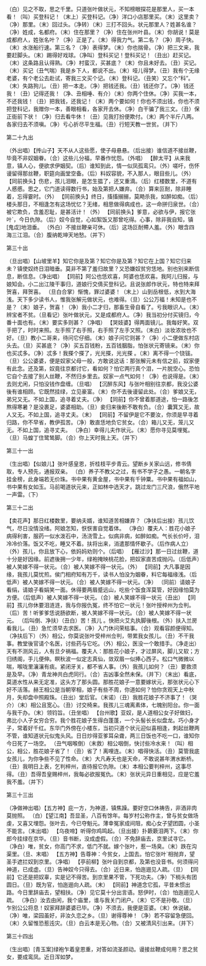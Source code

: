 <!-- { "loadSidebar": true } -->
（白）见之不取，思之千里。只道张叶做状元，不知榜眼探花是那里人，买一本看！（叫）买登科记！（末上）买登科记。（净）洋口小店那里买。（末）这里卖？（净）那里。（末）回过头。（净转）（末）三打不回头。状元那里人？姓甚名谁？（净）姓成，名都府。（末）住在那里？（净）住在张州叶县。（末）你胡说！莫是成都府人，姓张名叶？（净）正是了。（末）得我力气。第二名？（净）周子快。（末）水涨船行速。第三名？（净）表得梦。（末）你也揣骨。（净）把三文来，我要赶脚头。（末）踢得好戏球。（净叫）登科买记！登科买记！（丑出）赶买记。（末）这条路且认得熟。（净）村蛮汉，买甚底？（末）你且未好去。（丑）买记。（末）买记（丑气喘）我是乡下人，都说不出。（末）哑儿得梦。（丑）我有个无缘老婆，有个老公去赴试，寄我三文买个记。（末）登科记。（丑笑）又忘个“科”。（末）失路狗儿。（丑）把一本走。（净）把钱还我。（丑）钱还你了。（净）钱还我！（丑）记得还我！（净、丑相唾、有介）（末）你两个住休。（净）买我一本，不还我钱！（丑）把我钱，还我记！（末）两个要如何！你也不须出钱，你也不须把登科记，我赠你一本，善眼相看，各家开去休。（净）白干骗了我三文。（丑）保正衙前下状！（净）归去看牛休！（丑）见我打扮便欺付。（末）两个半斤八两。各家归去不须嗔。（净）亏心折尽平生福。（丑）行短天教一世贫。（并下）

第二十九出

（外出唱）【抟山子】天不从人这些愿，使子母悬悬。（后出接）谁信道不接丝鞭，毕竟不非奴姻眷。（合）这些儿分福，早番作忧怨。（外唱）
【醉太平】从来我意，镇人心，便欲求伊姻契。（后）谁知到此，情一似凤孤鸾只。（外）嗟吁，伤怀谩留得那丝鞭，职筵向画堂空备。（后）料奴容貌，不入那人，眼目些儿。（外）
【同前换头】伤悲，孩儿泪眼，是怎生揾了，还又重滴。（后）红楼数里，不道有人慼慼。思之，它门道读得数行书，始及第把人嫌弃。（合）算来叵耐，除非睡着，忘得霎时。（外）
【同前换头】终日，搐搐搦搦，莫飏杀我，如醉如痴。（后）楼头那日，不相逢怎有这场忧忆？无绪，相思做得病成也，这一命拼归泉世。（合）被它欺负，含羞忍耻，是甚活计！（外）
【同前换头】爹意，必欲与伊，报它张叶`，今日仇隙。（后）奴今自觉，心如絮饭又那曾吃得。心事，除非我自知，镇[鬼戉]地泪垂。
（外白）不接丝鞭亲可休。（后）这场叵耐殢人羞。（外）眼含四海三江泪。（合）腹纳乾坤天地愁。（并下）

第三十出

（旦出唱）【山坡里羊】知它你是及第？知它你是及第？知它在上国？知它归来未？镇使奴终日泪暗垂。莫非不第了羞归故里？又恐嫌奴贫穷恁地。别也别来断信息，断信息。（净出唱）
【同前】阿公也恁欢喜，阿婆也恁欢喜。我阿儿归报，与娘知会。小二出江陵干事归，道娘行交倩买登科记。且说张郎作状元，特也特来拜贺喜，拜贺喜。
（旦白合掌）惭愧，罪过婆婆！（末上）山到岳根低，水到大海浅。天下多少读书人，惟我张解元做状元，也难得。（旦）公公万福！未知是也不是？（末）娘子，贺喜！（净）我小二才归，那畜生骨自看了。亏我眼识人。（末）辨宝者不贫。（旦看记）张叶做状元，又是成都府人。（净）我当初分付买镜归，今番十面也有。（末）要实多则甚？（净唱）
【哭妓婆】得两面镜儿。我每好笑。双手把了，时时来照。左手照了右手照，右手照了左手又照。（末白）淡妆浓妆也不好。（旦）教小二哥来，待问它仔细。（末）娘子问它则甚？（净）小二便做东村店头去。（旦）买甚底？（净）买五百钱粉，五百钱胭脂，怕张状元寄镜来。（末）你也买忒多。（净）忒多！我搽个搽了，光光搽，光光搽 。（末）离不得一个铙钹。（旦）公公婆婆，便是奴家父母一般，方敢说这话：那张解元未有信之前，奴家便有此念。还及第，奴竟往京都讨它，看如何？怕它两行真个泪，一片脱空心。恐怕它自个去接了别人丝鞭，不然归乡里去。奴家一点气如何！（净）也说得是。（末）去则尤闲，只怕没钱作盘缠。（旦唱）
【沉醉东风】与张叶相别往京都，我没公婆後有谁相顾。它既然挂绿，立见豪富。（末）你不去後谩留此处。（合）爹娘又无，弟兄又无。不如上国，追寻着丈夫。（净）
【同前】你不曾着那道途，怕一路後怎熬得寒暑？是没裹足，婆婆相助。（旦）妾归来後断不敢有负。（合）囊箕又无，故人又无。不如上国，追寻丈夫。（末）
【同前】不留伊是它不要汝，你须是早寻着归路，你不早省，教伊孤苦。（净）敢直恁地负它贫女。（合）箱儿又无，笼儿又无。不如上国，追寻丈夫。
（净白）幸得儿夫作状元。（末）愿你寻见莫埋冤。（旦）马蝗丁住鹭鸶脚。（合）你上天时我上天。（并下）

第三十一出

（生出唱）【似娘儿】张叶感皇恩，折桂枝平步青云。望断乡关家山远，修书倩取，专人预先，通报双亲。
（白）养子不教父之过，有书不学子之愚。一朝名字挂金榜，此身端若无价珠。书中果有黄金屋，书中果有千钟粟。书中果有福如山，书中果有女如玉。马前喝道状元来，正如林中选天才。跳过龙门三尺浪，俄然平地一声雷。（下）

第三十二出

【卖花声】那日红楼数里，要纳夫婿，谁知道苦相嫌弃？（净扶后出接）孩儿饮气，尽日没情没绪。阿娘怎知，恹恹害自觉着体。
（净白）覆夫人：胜花小娘子病得利害，服药一似水泼石中，汤浇雪上。似病非病，如醉如痴。气长长价吁，泪冷冷价落。饭又不吃，睡又不着。扶将出来，消遣那情怀歇子。（后作病人立）（外）孩儿，你且放下心，依妈妈劝则个。（后唱）
【雁过沙】那一日过丝鞭，道十分是好因缘。前遮後拥一少年，绿袍掩映桃花脸，把奴家直苦成抛闪。（后低声）被人笑嫁不得一状元。（合）被人笑嫁不得一状元。（外）
【同前】大凡事是因缘，我孩儿莫忧煎。侯门相府知有万千，读书人怕没为姻眷，料它每福缘浅。（后低声）被人笑嫁不得一状元。（合）被人笑嫁不得一状元。（净）
（同前）请娘子看绢，请娘子看娟笑一面。休得要两眉蹙远山，吃些个饭食浑莫管，好因缘怕莫为方便。（后低声）被人笑嫁不得一状元。（合）被人笑嫁不得一状元（丑出）
【同前】孩儿你休要泪涟涟，我与你报仇冤，终不怕它一状元！张叶授梓州为佥判。（后）苦！听爹爹恁说肠欲断，被人笑嫁不得一状元。（合）被人笑嫁不得一状元。
（后叫倒、净扶）（丑白）苦！孩儿 。快把火艾丸执脚後根。（外）扶入兰房看我儿。（丑）急忙须早去求医。（净）入门休问荣枯事。（合）观看容颜便得知。（净扶后下）（外）相公，你莫说张叶受梓州佥判，带累我女孩儿。（丑）不干我事。教堂後官请个名医，讨些药与它吃。（外）相公，医没一个敢措手。（净走出）天有不测风云，人有旦夕祸福。覆夫人：那胜花小娘子，才过屏风，脚儿又软；方归绣阁，手儿便伸。瞑秋波一似定志真仙，敛双眉一似捧心西子。松口气微微以喘，喉咙里瀼瀼有痰。紧闭牙关，都不省人事。（外）我孩儿如何？（丑）要救须是及早。（净）青龙神共白虎同行。（合）吉凶事全然未保。（并下）（末出）看底，莫道水性从来无定准，这头方了那头圆。那胜花娘子一意要嫁状元，那张状元心下好不活落。赫王相公是当朝宰相，娘子有些不周，你道如何？怕你贪观天上中秋月，失却盘中照殿珠。（丑出）堂后官。（末诺）（丑）我胜花娘子不济事了！（哭介）（末）相公且宽心。（丑）讨交椅来。我孩儿三魂离素体，七魄别阳台。你一面与我干办。（末）领钧旨。（丑坐唱）
【台州歌】亚奴，是人道相公女子好做妇，弗比小人子女穷合穷。我个胜花娘子生得白蓬蓬，一个头髻长长似盘龙。巧小身才子，常着好千红。东华门外傍在小楼东，当初只道个状元迎似喜相逢，刺起丝鞭两不管，谁知道状元似鬼头风。日日炒得亚爹耳朵聋，两三日饭也不吃一口，谁知你今日死了一场空。
（丑气咽喉倒）（末救）相公咽倒，快讨些冷水来！（叫）相公，相公，胜花娘子省了！（丑）省了！离哩连。（末）唱得快活。（丑）莫管我底女孩儿，为你争些不见了性命。（末）大凡寿夭也是天命，不敢说甚年渭水断桥。（丑）我明日上表，乞判梓州，直待报它仇隙。（末）本相公要判梓州，这事尽得。（丑）吾得吾皇赐梓州，我每必欲报冤仇。（末）张状元异日重相见，应是它羞我不羞。（并下）

第三十三出

（净做神出唱）【五方神】庇一方，为神道，镇焦躁。要好空口休祷告，非酒非肉莫抛照。
（白）【望江南】吾显圣，八百有馀年。每岁村公称作主，曾与贫女做场虔，又喜又埋怨。张叶去，今已夺魁元。薄幸冤家成间阻，痴心女子望团圆，小圣不能言。（末出唱）
【乌夜啼】听得你鸡鸣起。（旦出接）扑簌簌泪两下。（末）你郎今挂绿在京华。（旦）音书断，没成虚假。（合）不免辞庙去，京里试寻它。
（净白）唯，贫女，你高门不求，低门不就。嫁个张叶，惹一场臭。（末）跌在沟渠里。（旦、末唱）
【五方神】告尊神：今贫女，上国去。怕它张叶`相抛弃，望圣手遮拦奴到京里。（净唱）
【亭前柳】张叶自到京都，及第也没音书。何须得问神道，已成虚。（旦）告神奴今只得去。（合）近日来，怕迤逦见人疏。（旦）
【同前】它还是把奴辜，实是记不得苦。到京里果不管，下死功夫。（净）下梢头有团圆日。（旦）既为官，怕迤逦向人疏。（末）
【同前】神道念它孤，平昔未惯出路。今日里辞庙去，望相扶。（净）见它莫十分出言语。怒伊时，（合）怕迤逦见人疏。
（净白）汝去由闲，我个庙里，谁与我关门闭户。（末）它不是孙敬。（旦）乍别公公将息！奴家拜辞婆婆已毕。（净）不须去，我便是亚婆。（末）休说破。（净）唯，梁园虽好，非汝久恋之乡。（旦）谢得尊神！（净）若不容留急便回。（末）久留惟恐惹迍灾。（旦）白云本是无心物。（合）又被清风引出来。（并下）

第三十四出

（生出唱）[青玉案]绿袍乍着皇恩重，对答如流圣颜动。谩接丝鞭成何用？思之贫女，要成鸾凤。近日浑如梦。
